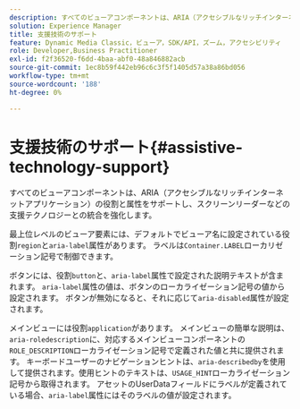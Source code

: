 ```yaml
---
description: すべてのビューアコンポーネントは、ARIA（アクセシブルなリッチインターネットアプリケーション）の役割と属性をサポートし、スクリーンリーダーなどの支援テクノロジーとの統合を強化します。
solution: Experience Manager
title: 支援技術のサポート
feature: Dynamic Media Classic，ビューア，SDK/API，ズーム，アクセシビリティ
role: Developer,Business Practitioner
exl-id: f2f36520-f6dd-4baa-abf0-48a846882acb
source-git-commit: 1ec8b59f442eb96c6c3f5f1405d57a38a86bd056
workflow-type: tm+mt
source-wordcount: '188'
ht-degree: 0%

---
```


# 支援技術のサポート{#assistive-technology-support}

すべてのビューアコンポーネントは、ARIA（アクセシブルなリッチインターネットアプリケーション）の役割と属性をサポートし、スクリーンリーダーなどの支援テクノロジーとの統合を強化します。

最上位レベルのビューア要素には、デフォルトでビューア名に設定されている役割`region`と`aria-label`属性があります。 ラベルは`Container.LABEL`ローカリゼーション記号で制御できます。

ボタンには、役割`button`と、`aria-label`属性で設定された説明テキストが含まれます。 `aria-label`属性の値は、ボタンのローカライゼーション記号の値から設定されます。 ボタンが無効になると、それに応じて`aria-disabled`属性が設定されます。

メインビューには役割`application`があります。 メインビューの簡単な説明は、 `aria-roledescription`に、対応するメインビューコンポーネントの`ROLE_DESCRIPTION`ローカライゼーション記号で定義された値と共に提供されます。 キーボードユーザーのナビゲーションヒントは、`aria-describedby`を使用して提供されます。使用ヒントのテキストは、`USAGE_HINT`ローカライゼーション記号から取得されます。 アセットのUserDataフィールドにラベルが定義されている場合、`aria-label`属性にはそのラベルの値が設定されます。
